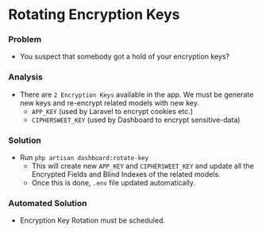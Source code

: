 # Rotating Encryption Keys

### Problem
- You suspect that somebody got a hold of your encryption keys? 

### Analysis
- There are ```2 Encryption Keys``` available in the app. We must be generate new keys and re-encrypt related models with new key.
  - ```APP_KEY``` (used by Laravel to encrypt cookies etc.)
  - ```CIPHERSWEET_KEY``` (used by Dashboard to encrypt sensitive-data)

### Solution
- Run ```php artisan dashboard:rotate-key```
  - This will create new ```APP_KEY``` and ```CIPHERSWEET_KEY``` and update all the Encrypted Fields and Blind Indexes of the related models. 
  - Once this is done, ```.env``` file updated automatically.

### Automated Solution
- Encryption Key Rotation must be scheduled.
